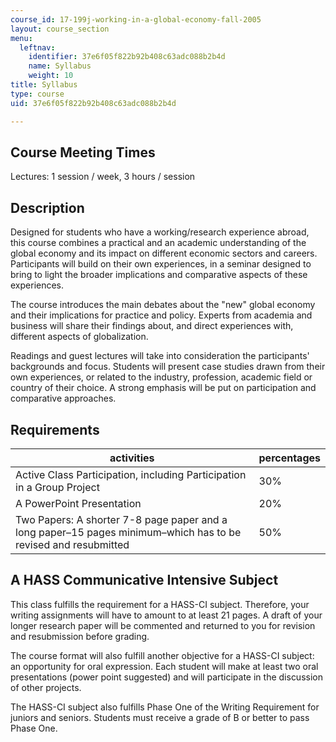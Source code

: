 ```yaml
---
course_id: 17-199j-working-in-a-global-economy-fall-2005
layout: course_section
menu:
  leftnav:
    identifier: 37e6f05f822b92b408c63adc088b2b4d
    name: Syllabus
    weight: 10
title: Syllabus
type: course
uid: 37e6f05f822b92b408c63adc088b2b4d

---
```


Course Meeting Times
--------------------

Lectures: 1 session / week, 3 hours / session

Description
-----------

Designed for students who have a working/research experience abroad, this course combines a practical and an academic understanding of the global economy and its impact on different economic sectors and careers. Participants will build on their own experiences, in a seminar designed to bring to light the broader implications and comparative aspects of these experiences.

The course introduces the main debates about the "new" global economy and their implications for practice and policy. Experts from academia and business will share their findings about, and direct experiences with, different aspects of globalization.

Readings and guest lectures will take into consideration the participants' backgrounds and focus. Students will present case studies drawn from their own experiences, or related to the industry, profession, academic field or country of their choice. A strong emphasis will be put on participation and comparative approaches.

Requirements
------------

| activities | percentages |
| --- | --- |
| Active Class Participation, including Participation in a Group Project | 30% |
| A PowerPoint Presentation | 20% |
| Two Papers: A shorter 7-8 page paper and a long paper–15 pages minimum–which has to be revised and resubmitted | 50% 

A HASS Communicative Intensive Subject
--------------------------------------

This class fulfills the requirement for a HASS-CI subject. Therefore, your writing assignments will have to amount to at least 21 pages. A draft of your longer research paper will be commented and returned to you for revision and resubmission before grading.

The course format will also fulfill another objective for a HASS-CI subject: an opportunity for oral expression. Each student will make at least two oral presentations (power point suggested) and will participate in the discussion of other projects.

The HASS-CI subject also fulfills Phase One of the Writing Requirement for juniors and seniors. Students must receive a grade of B or better to pass Phase One.